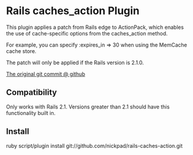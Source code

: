 Rails caches_action Plugin
==========================

This plugin applies a patch from Rails edge to ActionPack, which enables
the use of cache-specific options from the caches_action method.

For example, you can specify :expires_in => 30 when using the MemCache cache
store.

The patch will only be applied if the Rails version is 2.1.0.

[The original git commit @ github](http://github.com/rails/rails/commit/bad1eac91d1549631dca8e93e7e846911649acf7)

Compatibility
-------------

Only works with Rails 2.1. Versions greater than 2.1 should have this
functionality built in.

Install
-------

ruby script/plugin install git://github.com/nickpad/rails-caches-action.git
